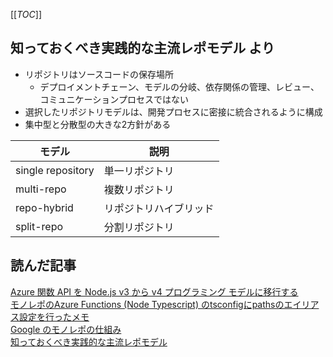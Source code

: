 [[_TOC_]]
## 知っておくべき実践的な主流レポモデル より

- リポジトリはソースコードの保存場所
  - デプロイメントチェーン、モデルの分岐、依存関係の管理、レビュー、コミュニケーションプロセスではない
- 選択したリポジトリモデルは、開発プロセスに密接に統合されるように構成
- 集中型と分散型の大きな2方針がある

モデル|説明
--|--
single repository|単一リポジトリ
multi-repo|複数リポジトリ
repo-hybrid|リポジトリハイブリッド
split-repo|分割リポジトリ

## 読んだ記事
[Azure 関数 API を Node.js v3 から v4 プログラミング モデルに移行する](https://learn.microsoft.com/ja-jp/azure/developer/javascript/end-to-end/contoso-real-estate-serverless-api-migration)  
[モノレポのAzure Functions (Node Typescript) のtsconfigにpathsのエイリアス設定を行ったメモ](https://qiita.com/hibohiboo/items/9fa5257ba706e71512a4)  
[Google のモノレポの仕組み](https://qeunit.com/blog/how-google-does-monorepo/)  
[知っておくべき実践的な主流レポモデル](https://qeunit.com/blog/the-hands-on-mainstream-repo-models-you-need-to-know/)  

 